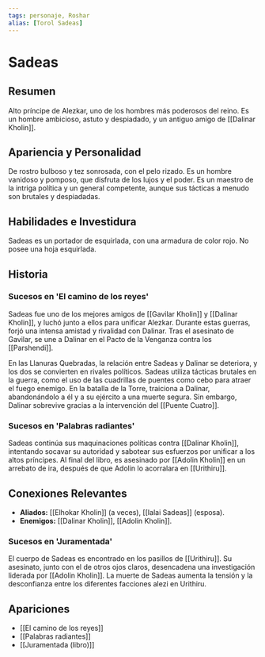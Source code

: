 ```yaml
---
tags: personaje, Roshar
alias: [Torol Sadeas]
---
```


# Sadeas

## Resumen
Alto príncipe de Alezkar, uno de los hombres más poderosos del reino. Es un hombre ambicioso, astuto y despiadado, y un antiguo amigo de [[Dalinar Kholin]].

## Apariencia y Personalidad
De rostro bulboso y tez sonrosada, con el pelo rizado. Es un hombre vanidoso y pomposo, que disfruta de los lujos y el poder. Es un maestro de la intriga política y un general competente, aunque sus tácticas a menudo son brutales y despiadadas.

## Habilidades e Investidura
Sadeas es un portador de esquirlada, con una armadura de color rojo. No posee una hoja esquirlada.

## Historia
### Sucesos en 'El camino de los reyes'
Sadeas fue uno de los mejores amigos de [[Gavilar Kholin]] y [[Dalinar Kholin]], y luchó junto a ellos para unificar Alezkar. Durante estas guerras, forjó una intensa amistad y rivalidad con Dalinar. Tras el asesinato de Gavilar, se une a Dalinar en el Pacto de la Venganza contra los [[Parshendi]].

En las Llanuras Quebradas, la relación entre Sadeas y Dalinar se deteriora, y los dos se convierten en rivales políticos. Sadeas utiliza tácticas brutales en la guerra, como el uso de las cuadrillas de puentes como cebo para atraer el fuego enemigo. En la batalla de la Torre, traiciona a Dalinar, abandonándolo a él y a su ejército a una muerte segura. Sin embargo, Dalinar sobrevive gracias a la intervención del [[Puente Cuatro]].

### Sucesos en 'Palabras radiantes'
Sadeas continúa sus maquinaciones políticas contra [[Dalinar Kholin]], intentando socavar su autoridad y sabotear sus esfuerzos por unificar a los altos príncipes. Al final del libro, es asesinado por [[Adolin Kholin]] en un arrebato de ira, después de que Adolin lo acorralara en [[Urithiru]].

## Conexiones Relevantes
* **Aliados:** [[Elhokar Kholin]] (a veces), [[Ialai Sadeas]] (esposa).
* **Enemigos:** [[Dalinar Kholin]], [[Adolin Kholin]].

### Sucesos en 'Juramentada'
El cuerpo de Sadeas es encontrado en los pasillos de [[Urithiru]]. Su asesinato, junto con el de otros ojos claros, desencadena una investigación liderada por [[Adolin Kholin]]. La muerte de Sadeas aumenta la tensión y la desconfianza entre los diferentes facciones alezi en Urithiru.

## Apariciones
* [[El camino de los reyes]]
* [[Palabras radiantes]]
* [[Juramentada (libro)]]